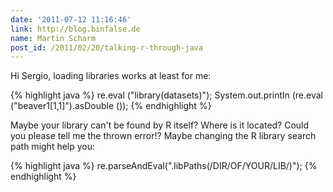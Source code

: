 ```yaml
---
date: '2011-07-12 11:16:46'
link: http://blog.binfalse.de
name: Martin Scharm
post_id: /2011/02/20/talking-r-through-java
---
```


Hi Sergio,
loading libraries works at least for me:


{% highlight java %}
re.eval ("library(datasets)");
System.out.println (re.eval ("beaver1[1,1]").asDouble ());
{% endhighlight %}


Maybe your library can't be found by R itself? Where is it located? Could you please tell me the thrown error!?
Maybe changing the R library search path might help you:


{% highlight java %}
re.parseAndEval(".libPaths(/DIR/OF/YOUR/LIB/)");
{% endhighlight %}

